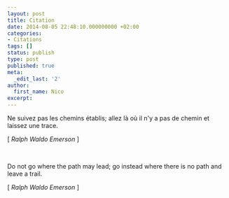 ```yaml
---
layout: post
title: Citation
date: 2014-08-05 22:48:10.000000000 +02:00
categories:
- Citations
tags: []
status: publish
type: post
published: true
meta:
  _edit_last: '2'
author:
  first_name: Nico
excerpt:
---
```

<p>Ne suivez pas les chemins établis; allez là où il n'y a pas de chemin et laissez une trace.</p>
<p>[ <em>Ralph Waldo Emerson</em> ]</p>
<p>&nbsp;</p>
<p>Do not go where the path may lead; go instead where there is no path and leave a trail.</p>
<p>[ <em>Ralph Waldo Emerson</em> ]</p>
<p>&nbsp;</p>
<p>&nbsp;</p>
<p>&nbsp;</p>
